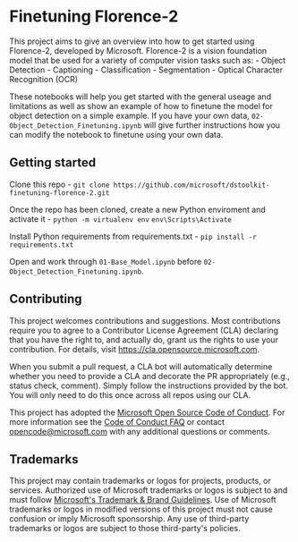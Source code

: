 # Finetuning Florence-2
This project aims to give an overview into how to get started using Florence-2, developed by Microsoft.
Florence-2 is a vision foundation model that be used for a variety of computer vision tasks such as:
    - Object Detection
    - Captioning
    - Classification
    - Segmentation
    - Optical Character Recognition (OCR)

These notebooks will help you get started with the general useage and limitations as well as show an
example of how to finetune the model for object detection on a simple example. If you have your own data,
`02-Object_Detection_Finetuning.ipynb` will give further instructions how you can modify the notebook to
finetune using your own data.

## Getting started

Clone this repo 
    - `git clone https://github.com/microsoft/dstoolkit-finetuning-florence-2.git`

Once the repo has been cloned, create a new Python enviroment and activate it
    - `python -m virtualenv env`
    `env\Scripts\Activate`

Install Python requirements from requirements.txt
    - `pip install -r requirements.txt`

Open and work through `01-Base_Model.ipynb` before `02-Object_Detection_Finetuning.ipynb`.
    
## Contributing

This project welcomes contributions and suggestions.  Most contributions require you to agree to a
Contributor License Agreement (CLA) declaring that you have the right to, and actually do, grant us
the rights to use your contribution. For details, visit https://cla.opensource.microsoft.com.

When you submit a pull request, a CLA bot will automatically determine whether you need to provide
a CLA and decorate the PR appropriately (e.g., status check, comment). Simply follow the instructions
provided by the bot. You will only need to do this once across all repos using our CLA.

This project has adopted the [Microsoft Open Source Code of Conduct](https://opensource.microsoft.com/codeofconduct/).
For more information see the [Code of Conduct FAQ](https://opensource.microsoft.com/codeofconduct/faq/) or
contact [opencode@microsoft.com](mailto:opencode@microsoft.com) with any additional questions or comments.

## Trademarks

This project may contain trademarks or logos for projects, products, or services. Authorized use of Microsoft 
trademarks or logos is subject to and must follow 
[Microsoft's Trademark & Brand Guidelines](https://www.microsoft.com/en-us/legal/intellectualproperty/trademarks/usage/general).
Use of Microsoft trademarks or logos in modified versions of this project must not cause confusion or imply Microsoft sponsorship.
Any use of third-party trademarks or logos are subject to those third-party's policies.

